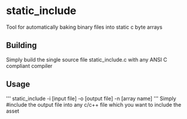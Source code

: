 # static_include
Tool for automatically baking binary files into static c byte arrays

## Building
Simply build the single source file static_include.c with any ANSI C compliant compiler

## Usage
'''
static_include -i [input file] -o [output file] -n [array name]
'''
Simply \#include the output file into any c/c++ file which you want to include the asset

